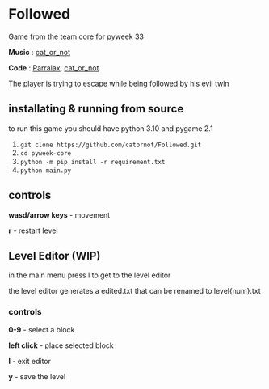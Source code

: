 # Followed
[Game](https://github.com/catornot/Followed) from the team core for pyweek 33

**Music** : [cat_or_not](https://github.com/catornot)

**Code** : [Parralax](https://github.com/ItsIntense), [cat_or_not](https://github.com/catornot)

The player is trying to escape while being followed by his evil twin

## installating & running from source
to run this game you should have python 3.10 and pygame 2.1

1. `git clone https://github.com/catornot/Followed.git`
2. `cd pyweek-core`
3. `python -m pip install -r requirement.txt`
4. `python main.py`

## controls 
**wasd/arrow keys** - movement

**r** - restart level

## Level Editor (WIP)
in the main menu press l to get to the level editor

the level editor generates a edited.txt that can be renamed to level{num}.txt

### controls
**0-9** - select a block

**left click** - place selected block

**l** - exit editor

**y** - save the level
